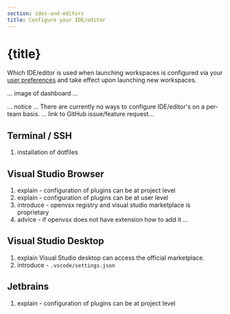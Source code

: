 ```yaml
---
section: ides-and-editors
title: Configure your IDE/editor
---
```


<script context="module">
  export const prerender = true;
</script>

# {title}

Which IDE/editor is used when launching workspaces is configured via your [user preferences](https://gitpod.io/preferences) and take effect upon launching new workspaces.


... image of dashboard ...

... notice ... There are currently no ways to configure IDE/editor's on a per-team basis. ... link to GitHub issue/feature request...



## Terminal / SSH

1. installation of dotfiles

## Visual Studio Browser

1. explain - configuration of plugins can be at project level
1. explain - configuration of plugins can be at user level
1. introduce - openvsx registry and visual studio marketplace is proprietary
1. advice - if openvsx does not have extension how to add it
...

## Visual Studio Desktop

1. explain Visual Studio desktop can access the official marketplace.
1. introduce - `.vscode/settings.json`


## Jetbrains

1. explain - configuration of plugins can be at project level


